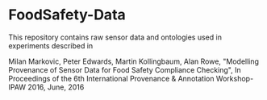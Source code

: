 # FoodSafety-Data

This repository contains raw sensor data and ontologies used in experiments described in 

Milan Markovic, Peter Edwards, Martin Kollingbaum, Alan Rowe, "Modelling Provenance of Sensor Data for Food Safety Compliance Checking", In Proceedings of the 6th International Provenance & Annotation Workshop-IPAW 2016, June, 2016 

